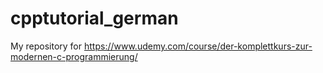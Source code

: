 # cpptutorial_german
My repository for https://www.udemy.com/course/der-komplettkurs-zur-modernen-c-programmierung/
